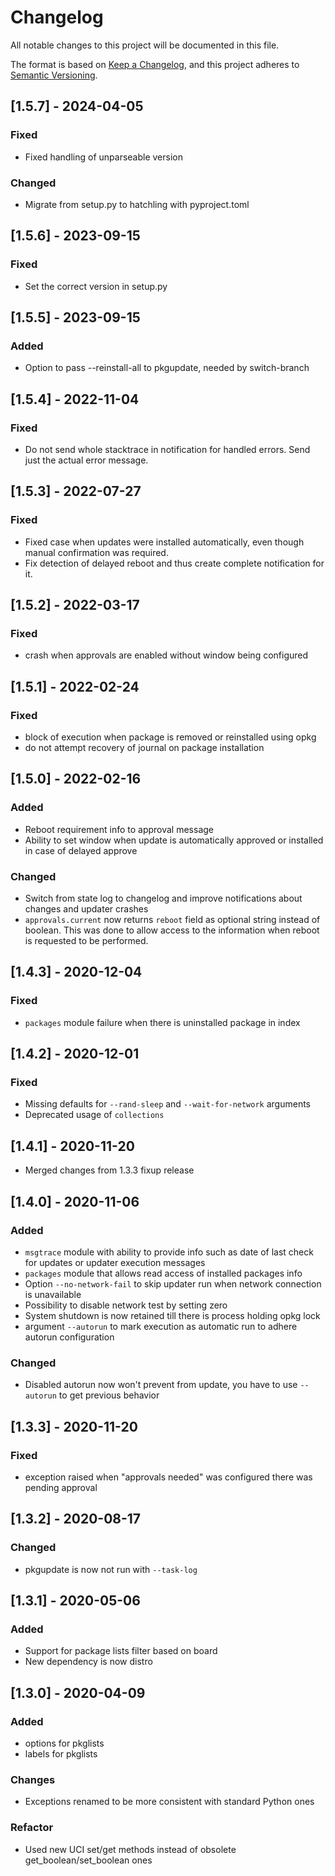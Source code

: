 # Changelog
All notable changes to this project will be documented in this file.

The format is based on [Keep a Changelog](https://keepachangelog.com/en/1.0.0/),
and this project adheres to [Semantic Versioning](https://semver.org/spec/v2.0.0.html).

## [1.5.7] - 2024-04-05
### Fixed
- Fixed handling of unparseable version

### Changed
- Migrate from setup.py to hatchling with pyproject.toml

## [1.5.6] - 2023-09-15
### Fixed
- Set the correct version in setup.py

## [1.5.5] - 2023-09-15
### Added
- Option to pass --reinstall-all to pkgupdate, needed by switch-branch

## [1.5.4] - 2022-11-04
### Fixed
- Do not send whole stacktrace in notification for handled errors. Send just
  the actual error message.

## [1.5.3] - 2022-07-27
### Fixed
- Fixed case when updates were installed automatically, even though manual
  confirmation was required.
- Fix detection of delayed reboot and thus create complete notification for it.


## [1.5.2] - 2022-03-17
### Fixed
- crash when approvals are enabled without window being configured


## [1.5.1] - 2022-02-24
### Fixed
- block of execution when package is removed or reinstalled using opkg
- do not attempt recovery of journal on package installation


## [1.5.0] - 2022-02-16
### Added
- Reboot requirement info to approval message
- Ability to set window when update is automatically approved or installed in
  case of delayed approve

### Changed
- Switch from state log to changelog and improve notifications about changes and
  updater crashes
- `approvals.current` now returns `reboot` field as optional string instead of
  boolean. This was done to allow access to the information when reboot is
  requested to be performed.


## [1.4.3] - 2020-12-04
### Fixed
- `packages` module failure when there is uninstalled package in index


## [1.4.2] - 2020-12-01
### Fixed
- Missing defaults for `--rand-sleep` and `--wait-for-network` arguments
- Deprecated usage of `collections`


## [1.4.1] - 2020-11-20
- Merged changes from 1.3.3 fixup release


## [1.4.0] - 2020-11-06
### Added
- `msgtrace` module with ability to provide info such as date of last check for
  updates or updater execution messages
- `packages` module that allows read access of installed packages info
- Option `--no-network-fail` to skip updater run when network connection is
  unavailable
- Possibility to disable network test by setting zero
- System shutdown is now retained till there is process holding opkg lock
- argument `--autorun` to mark execution as automatic run to adhere autorun
  configuration

### Changed
- Disabled autorun now won't prevent from update, you have to use `--autorun` to
  get previous behavior


## [1.3.3] - 2020-11-20
### Fixed
- exception raised when "approvals needed" was configured there was pending
  approval

## [1.3.2] - 2020-08-17
### Changed
- pkgupdate is now not run with `--task-log`


## [1.3.1] - 2020-05-06
### Added
- Support for package lists filter based on board
- New dependency is now distro


## [1.3.0] - 2020-04-09
### Added
- options for pkglists
- labels for pkglists

### Changes
- Exceptions renamed to be more consistent with standard Python ones

### Refactor
- Used new UCI set/get methods instead of obsolete get_boolean/set_boolean ones
